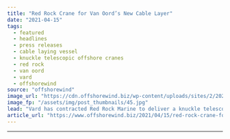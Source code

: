 ```yaml
---
title: "Red Rock Crane for Van Oord’s New Cable Layer"
date: "2021-04-15"
tags: 
  - featured
  - headlines
  - press releases
  - cable laying vessel
  - knuckle telescopic offshore cranes
  - red rock
  - van oord
  - vard
  - offshorewind
source: "offshorewind"
image_url: "https://cdn.offshorewind.biz/wp-content/uploads/sites/2/2021/04/15102003/922-Van-Oord.jpg"
image_fp: "/assets/img/post_thumbnails/45.jpg"
lead: "Vard has contracted Red Rock Marine to deliver a knuckle telescopic offshore crane for Van Oord&#8217;s"
article_url: "https://www.offshorewind.biz/2021/04/15/red-rock-crane-for-van-oords-new-cable-layer/"
---
```


---
